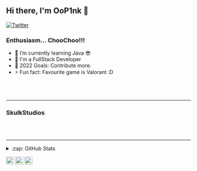 ## Hi there, I'm OoP1nk 👋

[![Twitter](https://img.shields.io/twitter/follow/oo_p1nk?color=1DA1F2&logo=twitter&style=for-the-badge)](https://twitter.com/intent/follow?original_referer=https%3A%2F%2Fgithub.com%2FShmexyPink&screen_name=ShmexyPink)

### Enthusiasm...  ChooChoo!!!

- 🌱 I’m currently learning Java 😎
- 👯 I'm a FullStack Developer
- 🥅 2022 Goals: Contribute more.
- ⚡ Fun fact: Favourite game is Valorant :D

<br />
<br />

---
### SkulkStudios

<br />
<br />

---

<details>
  <summary>:zap: GitHub Stats</summary>

  ![OoP1nk's GitHub stats](https://github-readme-stats.vercel.app/api?username=OoP1nk&show_icons=true&theme=radical)

</details>

[<img align="left" alt="codeSTACKr | YouTube" width="22px" src="https://cdn.jsdelivr.net/npm/simple-icons@v3/icons/youtube.svg" />][youtube]
[<img align="left" alt="codeSTACKr | Twitter" width="22px" src="https://cdn.jsdelivr.net/npm/simple-icons@v3/icons/twitter.svg" />][twitter]
[<img align="left" alt="codeSTACKr | Instagram" width="22px" src="https://cdn.jsdelivr.net/npm/simple-icons@v3/icons/instagram.svg" />][instagram]

[twitter]: https://twitter.com/ShmexyPink
[youtube]: https://youtube.com/channel/UCZBu0RZOTp0oUfGjjgJ-qWw
[instagram]: https://instagram.com/ShmexyPink
